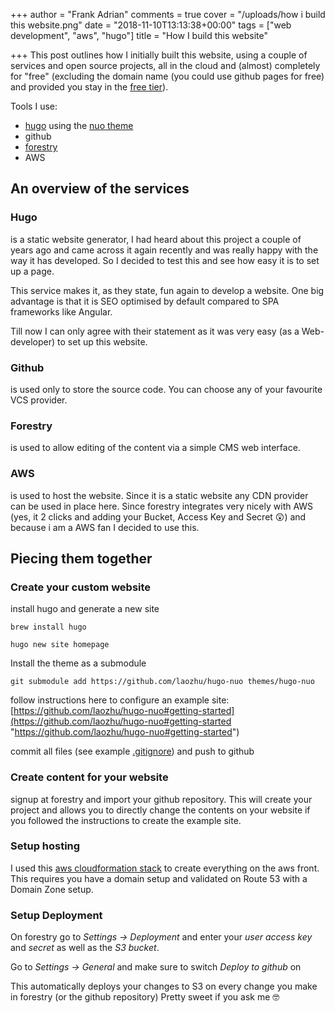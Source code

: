 +++
author = "Frank Adrian"
comments = true
cover = "/uploads/how i build this website.png"
date = "2018-11-10T13:13:38+00:00"
tags = ["web development", "aws", "hugo"]
title = "How I build this website"

+++
This post outlines how I initially built this website, using a couple of services and open source projects, all in the cloud and (almost) completely for "free" (excluding the domain name (you could use github pages for free) and provided you stay in the [free tier](https://aws.amazon.com/free/?awsf.Free%20Tier%20Types=categories%23alwaysfree)).

<!--more-->

Tools I use:

* [hugo](https://gohugo.io/) using the [nuo theme](https://github.com/laozhu/hugo-nuo)
* github
* [forestry](https://forestry.io/)
* AWS

## An overview of the services

### Hugo

is a static website generator, I had heard about this project a couple of years ago and came across it again recently and was really happy with the way it has developed. So I decided to test this and see how easy it is to set up a page.

This service makes it, as they state, fun again to develop a website. One big advantage is that it is SEO optimised by default compared to SPA frameworks like Angular.

Till now I can only agree with their statement as it was very easy (as a Web-developer) to set up this website.

### Github

is used only to store the source code. You can choose any of your favourite VCS provider.

### Forestry

is used to allow editing of the content via a simple CMS web interface.

### AWS

is used to host the website. Since it is a static website any CDN provider can be used in place here. Since forestry integrates very nicely with AWS (yes, it 2 clicks and adding your Bucket, Access Key and Secret 😲) and because i am a AWS fan I decided to use this.

## Piecing them together

### Create your custom website

install hugo and generate a new site

    brew install hugo
    
    hugo new site homepage

Install the theme as a submodule

    git submodule add https://github.com/laozhu/hugo-nuo themes/hugo-nuo

follow instructions here to configure an example site: [https://github.com/laozhu/hugo-nuo#getting-started](https://github.com/laozhu/hugo-nuo#getting-started "https://github.com/laozhu/hugo-nuo#getting-started")

commit all files (see example [.gitignore](https://github.com/frankadrian/homepage/blob/master/.gitignore)) and push to github

### Create content for your website

signup at forestry and import your github repository. This will create your project and allows you to directly change the contents on your website if you followed the instructions to create the example site.

### Setup hosting

I used this [aws cloudformation stack](https://console.aws.amazon.com/cloudformation/home?region=us-east-1#/stacks/new?stackName=my-static-site&templateURL=https%3a%2f%2fs3.amazonaws.com%2fforestryio-cf-templates%2fstatic-site-hosting%2fadvanced-route53-acm.yml) to create everything on the aws front. This requires you have a domain setup and validated on Route 53 with a Domain Zone setup.

### Setup Deployment

On forestry go to _Settings -> Deployment_ and enter your _user access key_ and _secret_ as well as the _S3 bucket_.

Go to _Settings -> General_ and make sure to switch _Deploy to github_ on

This automatically deploys your changes to S3 on every change you make in forestry (or the github repository) Pretty sweet if you ask me 🤓